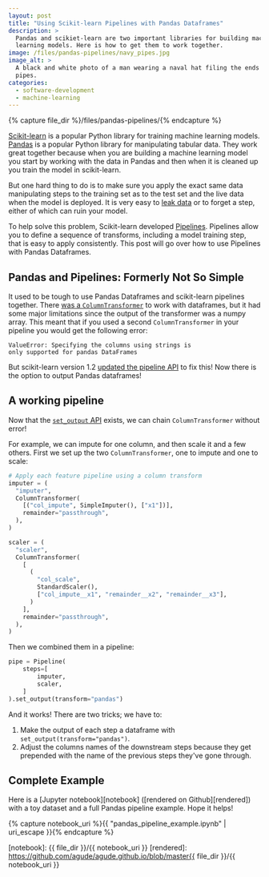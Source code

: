 ```yaml
---
layout: post
title: "Using Scikit-learn Pipelines with Pandas Dataframes"
description: >
  Pandas and scikiet-learn are two important libraries for building machine
  learning models. Here is how to get them to work together.
image: /files/pandas-pipelines/navy_pipes.jpg
image_alt: >
  A black and white photo of a man wearing a naval hat filing the ends of metal
  pipes.
categories:
  - software-development
  - machine-learning
---
```


{% capture file_dir %}/files/pandas-pipelines/{% endcapture %}

[Scikit-learn][sklearn] is a popular Python library for training machine
learning models. [Pandas][pandas] is a popular Python library for manipulating
tabular data. They work great together because when you are building a machine
learning model you start by working with the data in Pandas and then when it
is cleaned up you train the model in scikit-learn.

[sklearn]: https://scikit-learn.org
[pandas]: https://pandas.pydata.org/

But one hard thing to do is to make sure you apply the exact same data
manipulating steps to the training set as to the test set and the live data
when the model is deployed. It is very easy to [leak data][leak] or to forget
a step, either of which can ruin your model.

[leak]: https://en.wikipedia.org/wiki/Leakage_(machine_learning)

To help solve this problem, Scikit-learn developed [Pipelines][pipelines].
Pipelines allow you to define a sequence of transforms, including a model
training step, that is easy to apply consistently. This post will go over how
to use Pipelines with Pandas Dataframes.

[pipelines]: https://scikit-learn.org/stable/modules/generated/sklearn.pipeline.Pipeline.html

## Pandas and Pipelines: Formerly Not So Simple

It used to be tough to use Pandas Dataframes and scikit-learn pipelines
together. There [was a `ColumnTransformer`][col_trans] to work with
dataframes, but it had some major limitations since the output of the
transformer was a numpy array. This meant that if you used a second
`ColumnTransformer` in your pipeline you would get the following error:

[col_trans]: https://scikit-learn.org/stable/modules/generated/sklearn.compose.ColumnTransformer.html#sklearn.compose.ColumnTransformer

```
ValueError: Specifying the columns using strings is
only supported for pandas DataFrames
```

But scikit-learn version 1.2 [updated the pipeline API][pr] to fix this! Now
there is the option to output Pandas dataframes!

[pr]: https://github.com/scikit-learn/scikit-learn/pull/23734

## A working pipeline

Now that the [`set_output` API][setoutput] exists, we can chain
`ColumnTransformer` without error!

[setoutput]: https://scikit-learn.org/dev/auto_examples/miscellaneous/plot_set_output.html

For example, we can impute for one column, and then scale it and a few others.
First we set up the two `ColumnTransformer`, one to impute and one to scale:

```python
# Apply each feature pipeline using a column transform
imputer = (
  "imputer",
  ColumnTransformer(
    [("col_impute", SimpleImputer(), ["x1"])],
    remainder="passthrough",
  ),
)

scaler = (
  "scaler",
  ColumnTransformer(
    [
      (
        "col_scale",
        StandardScaler(),
        ["col_impute__x1", "remainder__x2", "remainder__x3"],
      )
    ],
    remainder="passthrough",
  ),
)
```

Then we combined them in a pipeline:

```python
pipe = Pipeline(
    steps=[
        imputer,
        scaler,
    ]
).set_output(transform="pandas")
```

And it works! There are two tricks; we have to:

1. Make the output of each step a dataframe with `set_output(transform="pandas")`.
2. Adjust the columns names of the downstream steps because they get prepended
   with the name of the previous steps they've gone through.

## Complete Example

Here is a [Jupyter notebook][notebook] ([rendered on Github][rendered])
with a toy dataset and a full Pandas pipeline example. Hope it helps!

{% capture notebook_uri %}{{ "pandas_pipeline_example.ipynb" | uri_escape }}{% endcapture %}

[notebook]: {{ file_dir }}/{{ notebook_uri }}
[rendered]: https://github.com/agude/agude.github.io/blob/master{{ file_dir }}/{{ notebook_uri }}
